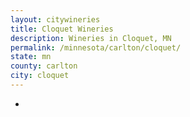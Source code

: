 ```yaml
---
layout: citywineries
title: Cloquet Wineries
description: Wineries in Cloquet, MN
permalink: /minnesota/carlton/cloquet/
state: mn
county: carlton
city: cloquet
---
```

-
